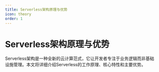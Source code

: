 ```yaml
---
title: Serverless架构原理与优势
icon: theory
order: 1
---
```


# Serverless架构原理与优势

Serverless架构是一种全新的云计算范式，它让开发者专注于业务逻辑而非基础设施管理。本文将详细介绍Serverless的工作原理、核心特性和主要优势。
